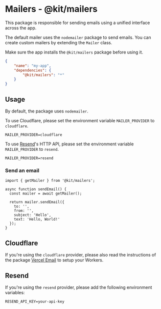 # Mailers - @kit/mailers

This package is responsible for sending emails using a unified interface across the app.

The default mailer uses the `nodemailer` package to send emails. You can create custom mailers by extending the `Mailer` class.

Make sure the app installs the `@kit/mailers` package before using it.

```json
{
    "name": "my-app",
    "dependencies": {
        "@kit/mailers": "*"
    }
}
```

## Usage

By default, the package uses `nodemailer`. 

To use Cloudflare, please set the environment variable `MAILER_PROVIDER` to `cloudflare`.

```
MAILER_PROVIDER=cloudflare
```

To use [Resend](https:///resend.com)'s HTTP API, please set the environment variable `MAILER_PROVIDER` to `resend`.

```
MAILER_PROVIDER=resend
```

### Send an email

```tsx
import { getMailer } from '@kit/mailers';

async function sendEmail() {
  const mailer = await getMailer();

  return mailer.sendEmail({
    to: '',
    from: '',
    subject: 'Hello',
    text: 'Hello, World!'
  });
}
```

## Cloudflare

If you're using the `cloudflare` provider, please also read the instructions of the package [Vercel Email](https://github.com/Sh4yy/vercel-email) to setup your Workers.

## Resend

If you're using the `resend` provider, please add the following environment variables:

```
RESEND_API_KEY=your-api-key
```